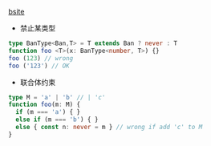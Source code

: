 [bsite](https://www.bilibili.com/video/BV1TK4y1F7TH/?spm_id_from=333.999.top_right_bar_window_history.content.click&vd_source=62c8a03e66ff063b9af3e473fadb8049)
- 禁止某类型
```ts
type BanType<Ban,T> = T extends Ban ? never : T
function foo <T>(x: BanType<number, T>) {}
foo (123) // wrong
foo ('123') // OK
```
- 联合体约束
```ts
type M = 'a' | 'b' // | 'c'
function foo(m: M) {
  if (m === 'a') { }
  else if (m === 'b') { }
  else { const n: never = m } // wrong if add 'c' to M
}
```
